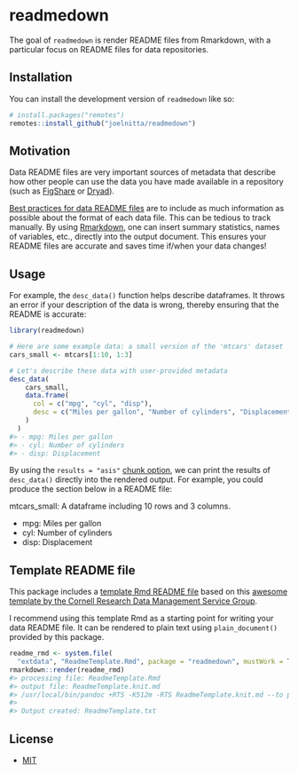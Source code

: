 
<!-- README.md is generated from README.Rmd. Please edit that file -->

# readmedown

<!-- badges: start -->
<!-- badges: end -->

The goal of `readmedown` is render README files from Rmarkdown, with a
particular focus on README files for data repositories.

## Installation

You can install the development version of `readmedown` like so:

``` r
# install.packages("remotes")
remotes::install_github("joelnitta/readmedown")
```

## Motivation

Data README files are very important sources of metadata that describe
how other people can use the data you have made available in a
repository (such as [FigShare](https://figshare.com/) or
[Dryad](https://datadryad.org/stash)).

[Best practices for data README
files](https://data.research.cornell.edu/content/readme) are to include
as much information as possible about the format of each data file. This
can be tedious to track manually. By using
[Rmarkdown](https://bookdown.org/yihui/rmarkdown/), one can insert
summary statistics, names of variables, etc., directly into the output
document. This ensures your README files are accurate and saves time
if/when your data changes!

## Usage

For example, the `desc_data()` function helps describe dataframes. It
throws an error if your description of the data is wrong, thereby
ensuring that the README is accurate:

``` r
library(readmedown)

# Here are some example data: a small version of the 'mtcars' dataset
cars_small <- mtcars[1:10, 1:3]

# Let's describe these data with user-provided metadata
desc_data(
    cars_small,
    data.frame(
      col = c("mpg", "cyl", "disp"),
      desc = c("Miles per gallon", "Number of cylinders", "Displacement")
    )
  )
#> - mpg: Miles per gallon
#> - cyl: Number of cylinders
#> - disp: Displacement
```

By using the `results = "asis"` [chunk
option](https://yihui.org/knitr/options/), we can print the results of
`desc_data()` directly into the rendered output. For example, you could
produce the section below in a README file:

mtcars_small: A dataframe including 10 rows and 3 columns.

-   mpg: Miles per gallon
-   cyl: Number of cylinders
-   disp: Displacement

## Template README file

This package includes a [template Rmd README
file](inst/extdata/ReadmeTemplate.Rmd) based on this [awesome template
by the Cornell Research Data Management Service
Group](https://data.research.cornell.edu/content/readme).

I recommend using this template Rmd as a starting point for writing your
data README file. It can be rendered to plain text using
`plain_document()` provided by this package.

``` r
readme_rmd <- system.file(
  "extdata", "ReadmeTemplate.Rmd", package = "readmedown", mustWork = TRUE)
rmarkdown::render(readme_rmd)
#> processing file: ReadmeTemplate.Rmd
#> output file: ReadmeTemplate.knit.md
#> /usr/local/bin/pandoc +RTS -K512m -RTS ReadmeTemplate.knit.md --to plain --from markdown+autolink_bare_uris+tex_math_single_backslash --output ReadmeTemplate.txt --wrap auto --columns 72
#> 
#> Output created: ReadmeTemplate.txt
```

## License

-   [MIT](LICENSE.md)
